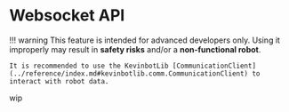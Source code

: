 # Websocket API

!!! warning
    This feature is intended for advanced developers only. Using it improperly may result in **safety risks** and/or a **non-functional robot**.

    It is recommended to use the KevinbotLib [CommunicationClient](../reference/index.md#kevinbotlib.comm.CommunicationClient) to interact with robot data.

wip
